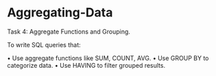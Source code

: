 # Aggregating-Data
Task 4: Aggregate Functions and Grouping.

To write SQL queries that:

• Use aggregate functions like SUM, COUNT, AVG.
• Use GROUP BY to categorize data.
• Use HAVING to filter grouped results.
